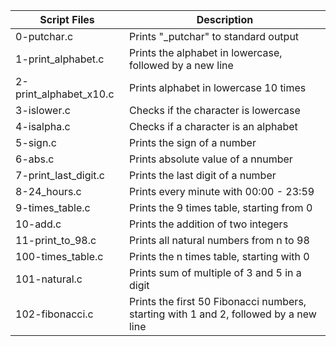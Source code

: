 
| Script Files | Description |
| ----------- | ----------- |
| 0-putchar.c | Prints "_putchar" to standard output |
|1-print_alphabet.c |Prints the alphabet in lowercase, followed by a new line |
|2-print_alphabet_x10.c | Prints alphabet in lowercase 10 times
| 3-islower.c | Checks if the character is lowercase |
| 4-isalpha.c | Checks if a character is an alphabet |
| 5-sign.c | Prints the sign of a  number |
| 6-abs.c |Prints absolute value of a nnumber |
| 7-print_last_digit.c | Prints the last digit of a number |
| 8-24_hours.c | Prints every minute with 00:00 - 23:59 |
| 9-times_table.c | Prints the 9 times table, starting from 0 |
| 10-add.c | Prints the addition of two integers |
| 11-print_to_98.c | Prints all natural numbers from n to 98 |
| 100-times_table.c | Prints the n times table, starting with 0 |
| 101-natural.c | Prints sum of multiple of 3 and 5 in a digit |
| 102-fibonacci.c | Prints the first 50 Fibonacci numbers, starting with 1 and 2, followed by a new line |
